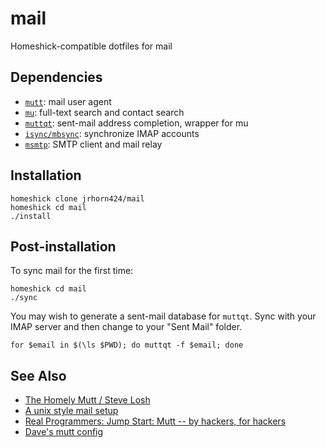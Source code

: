 mail
====

Homeshick-compatible dotfiles for mail

Dependencies
------------

* [`mutt`](http://www.mutt.org): mail user agent
* [`mu`](http://www.djcbsoftware.nl/code/mu/): full-text search and contact search
* [`muttqt`](https://github.com/tgray/muttqt): sent-mail address completion, wrapper for mu
* [`isync/mbsync`](http://isync.sourceforge.net): synchronize IMAP accounts
* [`msmtp`](http://msmtp.sourceforge.net): SMTP client and mail relay

Installation
------------

```
homeshick clone jrhorn424/mail
homeshick cd mail
./install
```

Post-installation
-----------------

To sync mail for the first time:

```
homeshick cd mail
./sync
```

You may wish to generate a sent-mail database for `muttqt`. Sync with your IMAP server and then change to your "Sent Mail" folder.

```
for $email in $(\ls $PWD); do muttqt -f $email; done
```

See Also
--------

* [The Homely Mutt / Steve Losh](http://stevelosh.com/blog/2012/10/the-homely-mutt/)
* [A unix style mail setup](http://dev.gentoo.org/~tomka/mail.html)
* [Real Programmers: Jump Start: Mutt -- by hackers, for hackers](http://realprogrammers.com/jump_start/mutt/)
* [Dave's mutt config](http://www.davep.org/mutt/muttrc/)
